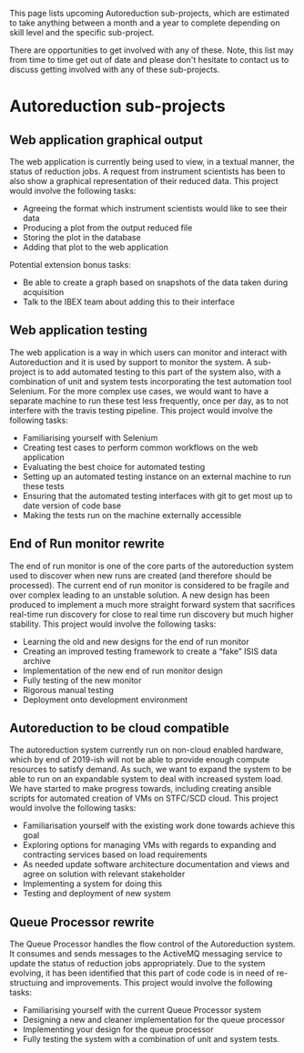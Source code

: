 This page lists upcoming Autoreduction sub-projects, which are estimated to take anything between a month and a year to complete depending on skill level and the specific sub-project.

There are opportunities to get involved with any of these. Note, this list may from time to time get out of date and please don't hesitate to contact us to discuss getting involved with any of these sub-projects.

# Autoreduction sub-projects
## Web application graphical output
The web application is currently being used to view, in a textual manner, the status of reduction jobs. A request from instrument scientists has been to also show a graphical representation of their reduced data.
This project would involve the following tasks:
* Agreeing the format which instrument scientists would like to see their data
* Producing a plot from the output reduced file
* Storing the plot in the database
* Adding that plot to the web application

Potential extension bonus tasks:
* Be able to create a graph based on snapshots of the data taken during acquisition
* Talk to the IBEX team about adding this to their interface

## Web application testing
The web application is a way in which users can monitor and interact with Autoreduction and it is used by support to monitor the system. A sub-project is to add automated testing to this part of the system also, with a combination of unit and system tests incorporating the test automation tool Selenium. For the more complex use cases, we would want to have a separate machine to run these test less frequently, once per day, as to not interfere with the travis testing pipeline. 
This project would involve the following tasks:
* Familiarising yourself with Selenium
* Creating test cases to perform common workflows on the web application
* Evaluating the best choice for automated testing
* Setting up an automated testing instance on an external machine to run these tests
*	Ensuring that the automated testing interfaces with git to get most up to date version of code base
* Making the tests run on the machine externally accessible

## End of Run monitor rewrite
The end of run monitor is one of the core parts of the autoreduction system used to discover when new runs are created (and therefore should be processed). The current end of run monitor is considered to be fragile and over complex leading to an unstable solution. A new design has been produced to implement a much more straight forward system that sacrifices real-time run discovery for close to real time run discovery but much higher stability. 
This project would involve the following tasks:
* Learning the old and new designs for the end of run monitor
* Creating an improved testing framework to create a “fake” ISIS data archive
* Implementation of the new end of run monitor design
* Fully testing of the new monitor
* Rigorous manual testing
* Deployment onto development environment

## Autoreduction to be cloud compatible
The autoreduction system currently run on non-cloud enabled hardware, which by end of 2019-ish will not be able to provide enough compute resources to satisfy demand. As such, we want to expand the system to be able to run on an expandable system to deal with increased system load. We have started to make progress towards, including creating ansible scripts for automated creation of VMs on STFC/SCD cloud.
This project would involve the following tasks:
* Familiarisation yourself with the existing work done towards achieve this goal
* Exploring options for managing VMs with regards to expanding and contracting services based on load requirements
* As needed update software architecture documentation and views and agree on solution with relevant stakeholder  
* Implementing a system for doing this
* Testing and deployment of new system

## Queue Processor rewrite
The Queue Processor handles the flow control of the Autoreduction system. It consumes and sends messages to the ActiveMQ messaging service to update the status of reduction jobs appropriately. Due to the system evolving, it has been identified that this part of code code is in need of re-structuing and improvements.
This project would involve the following tasks:
* Familiarising yourself with the current Queue Processor system
* Designing a new and cleaner implementation for the queue processor
* Implementing your design for the queue processor
* Fully testing the system with a combination of unit and system tests.

